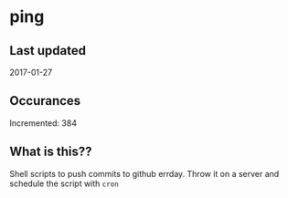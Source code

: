 # ping

## Last updated
2017-01-27

## Occurances
Incremented: 384

## What is this??
Shell scripts to push commits to github errday. Throw it on a server and schedule the script with `cron`
